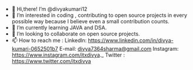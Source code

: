 - 👋 Hi,there!
   I’m @divyakumari12
- 👀 I’m interested in coding , contributing to open source projects in every possible way because I believe even a small contribution counts.
- 🌱 I’m currently learning JAVA and DSA.
- 💞️ I’m looking to collaborate on open source projects.
- 📫 How to reach me :
   Linkedln: https://www.linkedin.com/in/divya-kumari-0652501b7
   E-mail: divya7364sharma@gmail.com
   Instagram: https://www.instagram.com/itxdivya._
   Twitter : https://www.twitter.com/itxdivya

<!---
divyakumari12/divyakumari12 is a ✨ special ✨ repository because its `README.md` (this file) appears on your GitHub profile.
You can click the Preview link to take a look at your changes.
--->

